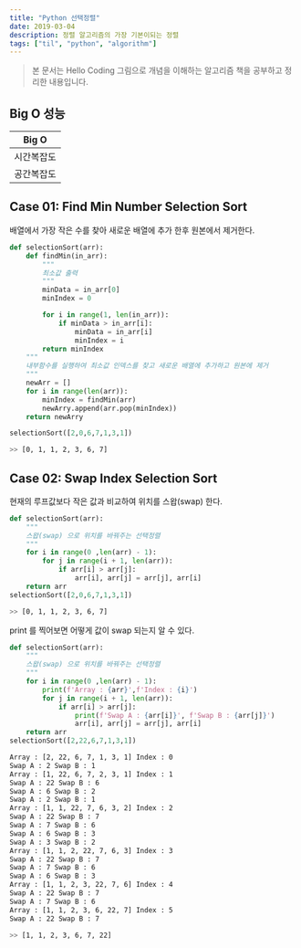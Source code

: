 ```yaml
---
title: "Python 선택정렬"
date: 2019-03-04
description: 정렬 알고리즘의 가장 기본이되는 정렬
tags: ["til", "python", "algorithm"]
---
```


> 본 문서는 Hello Coding 그림으로 개념을 이해하는 알고리즘 책을 공부하고 정리한 내용입니다.

## Big O 성능

| Big O      |
| ---------- |
| 시간복잡도 | O(n \*\* 2) |
| 공간복잡도 | O(1) |

## Case 01: Find Min Number Selection Sort

배열에서 가장 작은 수를 찾아 새로운 배열에 추가 한후 원본에서 제거한다.

```python
def selectionSort(arr):
    def findMin(in_arr):
        """
        최소값 출력
        """
        minData = in_arr[0]
        minIndex = 0

        for i in range(1, len(in_arr)):
            if minData > in_arr[i]:
                minData = in_arr[i]
                minIndex = i
        return minIndex
    """
    내부함수를 실행하여 최소값 인덱스를 찾고 새로운 배열에 추가하고 원본에 제거
    """
    newArr = []
    for i in range(len(arr)):
        minIndex = findMin(arr)
        newArry.append(arr.pop(minIndex))
    return newArry

selectionSort([2,0,6,7,1,3,1])
```

```bash
>> [0, 1, 1, 2, 3, 6, 7]
```

## Case 02: Swap Index Selection Sort

현재의 루프값보다 작은 값과 비교하여 위치를 스왑(swap) 한다.

```python
def selectionSort(arr):
    """
    스왑(swap) 으로 위치를 바꿔주는 선택정렬
    """
    for i in range(0 ,len(arr) - 1):
        for j in range(i + 1, len(arr)):
            if arr[i] > arr[j]:
                arr[i], arr[j] = arr[j], arr[i]
    return arr
selectionSort([2,0,6,7,1,3,1])
```

```bash
>> [0, 1, 1, 2, 3, 6, 7]
```

print 를 찍어보면 어떻게 값이 swap 되는지 알 수 있다.

```python
def selectionSort(arr):
    """
    스왑(swap) 으로 위치를 바꿔주는 선택정렬
    """
    for i in range(0 ,len(arr) - 1):
        print(f'Array : {arr}',f'Index : {i}')
        for j in range(i + 1, len(arr)):
            if arr[i] > arr[j]:
                print(f'Swap A : {arr[i]}', f'Swap B : {arr[j]}')
                arr[i], arr[j] = arr[j], arr[i]
    return arr
selectionSort([2,22,6,7,1,3,1])
```

```bash
Array : [2, 22, 6, 7, 1, 3, 1] Index : 0
Swap A : 2 Swap B : 1
Array : [1, 22, 6, 7, 2, 3, 1] Index : 1
Swap A : 22 Swap B : 6
Swap A : 6 Swap B : 2
Swap A : 2 Swap B : 1
Array : [1, 1, 22, 7, 6, 3, 2] Index : 2
Swap A : 22 Swap B : 7
Swap A : 7 Swap B : 6
Swap A : 6 Swap B : 3
Swap A : 3 Swap B : 2
Array : [1, 1, 2, 22, 7, 6, 3] Index : 3
Swap A : 22 Swap B : 7
Swap A : 7 Swap B : 6
Swap A : 6 Swap B : 3
Array : [1, 1, 2, 3, 22, 7, 6] Index : 4
Swap A : 22 Swap B : 7
Swap A : 7 Swap B : 6
Array : [1, 1, 2, 3, 6, 22, 7] Index : 5
Swap A : 22 Swap B : 7

>> [1, 1, 2, 3, 6, 7, 22]
```
